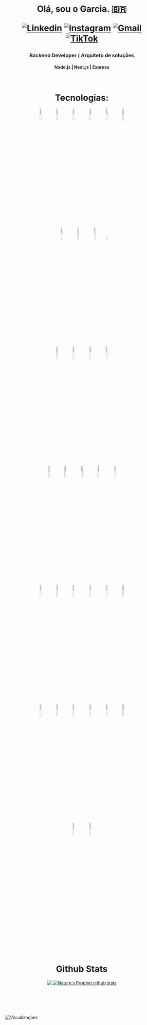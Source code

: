 <h1 align="center">Olá, sou o Garcia. 🇧🇷

[![Linkedin](https://img.shields.io/badge/-LinkedIn-blue?style=flat&logo=Linkedin&logoColor=white)](https://www.linkedin.com/in/garciadev/)
[![Instagram](https://img.shields.io/badge/Instagram-%23E4405F.svg?&style=flat&logo=instagram&logoColor=white)](https://www.instagram.com/mateusgarcialopes/)
[![Gmail](https://img.shields.io/badge/-Gmail-c14438?style=flat&logo=Gmail&logoColor=white)](mailto:mateus.gigainfo@gmail.com)
[![TikTok](https://img.shields.io/badge/TikTok-%23000000.svg?style=flat&logo=TikTok&logoColor=white)](https://www.tiktok.com/@mateusgarcia72)
</h1>
<h3 align="center">Backend Developer / Arquiteto de soluções</h3>
<h4 align="center">Node.js | Nest.js | Express</h4>
<br/>

<h1 align="center">Tecnologias:</h1>

<div align="center">

  <code><img width="10%" src="https://www.vectorlogo.zone/logos/linux/linux-ar21.svg"></code>
  <code><img width="10%" src="https://www.vectorlogo.zone/logos/apache/apache-ar21.svg"></code>
  <code><img width="10%" src="https://www.vectorlogo.zone/logos/nginx/nginx-ar21.svg"></code>
  <code><img width="10%" src="https://www.vectorlogo.zone/logos/apigee/apigee-ar21.svg"></code>
  <code><img width="10%" src="https://www.vectorlogo.zone/logos/rabbitmq/rabbitmq-ar21.svg"></code>
  <code><img width="10%" src="https://www.vectorlogo.zone/logos/minioio/minioio-ar21.svg"></code>
<br />
<code><img width="10%" src="https://www.vectorlogo.zone/logos/git-scm/git-scm-ar21.svg"></code>
<code><img width="10%" src="https://www.vectorlogo.zone/logos/gitlab/gitlab-ar21.svg"></code>
<code><img width="10%" src="https://www.vectorlogo.zone/logos/github/github-ar21.svg"></code>
<code><img width="4%" src="https://raw.githubusercontent.com/gilbarbara/logos/main/logos/aws-codebuild.svg"></code>
<br />
<code><img width="10%" src="https://raw.githubusercontent.com/gilbarbara/logos/master/logos/sonarqube.svg"></code>
<code><img width="10%" src="https://www.vectorlogo.zone/logos/dynatrace/dynatrace-ar21.svg"></code>
<code><img width="10%" src="https://www.vectorlogo.zone/logos/jestjsio/jestjsio-ar21.svg"></code>
<code><img width="10%" src="https://www.vectorlogo.zone/logos/cucumberio/cucumberio-ar21.svg"></code>
<br />
  <code><img width="10%" src="https://www.vectorlogo.zone/logos/postgresql/postgresql-ar21.svg"></code>
  <code><img width="10%" src="https://www.vectorlogo.zone/logos/mysql/mysql-ar21.svg"></code>
  <code><img width="10%" src="https://www.vectorlogo.zone/logos/mongodb/mongodb-ar21.svg"></code>
  <code><img width="10%" src="https://www.vectorlogo.zone/logos/redis/redis-ar21.svg"></code>
  <code><img width="10%" src="https://www.vectorlogo.zone/logos/sqlite/sqlite-ar21.svg"></code>
<br />
  <code><img width="10%" src="https://www.vectorlogo.zone/logos/amazon_aws/amazon_aws-ar21.svg"></code>
  <code><img width="10%" src="https://www.vectorlogo.zone/logos/terraformio/terraformio-ar21.svg"></code>
  <code><img width="10%" src="https://www.vectorlogo.zone/logos/heroku/heroku-ar21.svg"></code>
  <code><img width="10%" src="https://www.vectorlogo.zone/logos/docker/docker-ar21.svg"></code>
  <code><img width="10%" src="https://www.vectorlogo.zone/logos/kubernetes/kubernetes-ar21.svg"></code>
  <code><img width="10%" src="https://www.vectorlogo.zone/logos/rancher/rancher-ar21.svg"></code>
<br />
  <code><img width="10%" src="https://www.vectorlogo.zone/logos/javascript/javascript-ar21.svg"></code>
  <code><img width="10%" src="https://www.vectorlogo.zone/logos/typescriptlang/typescriptlang-ar21.svg"></code>
  <code><img width="10%" src="https://www.vectorlogo.zone/logos/nodejs/nodejs-ar21.svg"></code>
  <code><img width="10%" src="https://www.vectorlogo.zone/logos/nestjs/nestjs-ar21.svg"></code>
  <code><img width="10%" src="https://www.vectorlogo.zone/logos/expressjs/expressjs-ar21.svg"></code>
  <code><img width="10%" src="https://www.vectorlogo.zone/logos/java/java-ar21.svg"></code>
<br />
  <code><img width="10%" src="https://www.vectorlogo.zone/logos/arduino/arduino-ar21.svg"></code>
  <code><img width="10%" src="https://www.vectorlogo.zone/logos/raspberrypi/raspberrypi-ar21.svg"></code>
  
</div>

<br />
<h1 align="center"> Github Stats </h1>
<p align="center">
  <a href="https://github.com/NaturesProphet"><img align="center" src="https://github-readme-stats.vercel.app/api/top-langs/?username=NaturesProphet&theme=tokyonight" /></a>
  <a href="https://github.com/NaturesProphet"><img align="center" src="https://github-readme-stats.vercel.app/api?username=NaturesProphet&show_icons=true&theme=tokyonight&line_height=27" alt="Nature's Prophet github stats"/></a>
</p><br/><br/><br/><br/>

![Visualizações](https://komarev.com/ghpvc/?username=NaturesProphet)
